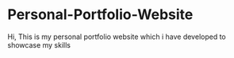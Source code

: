 # Personal-Portfolio-Website
Hi, This is my personal portfolio website which i have developed to showcase my skills 
